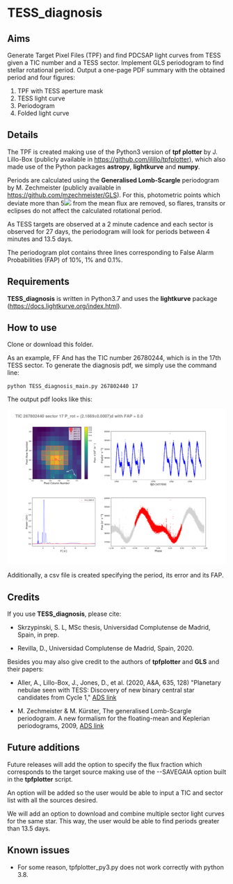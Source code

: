 # TESS_diagnosis

## Aims
Generate Target Pixel Files (TPF) and find PDCSAP light curves from 
TESS given a TIC number and a TESS sector. Implement GLS periodogram 
to find stellar rotational period. Output a one-page PDF summary with 
the obtained period and four figures:
1. TPF with TESS aperture mask
2. TESS light curve
3. Periodogram
4. Folded light curve
  
## Details

The TPF is created making use of the Python3 version of **tpf plotter** by J. Lillo-Box (publicly available in https://github.com/jlillo/tpfplotter), which also made use of the Python packages **astropy**, **lightkurve** and **numpy**.

Periods are calculated using the **Generalised Lomb-Scargle** periodogram by M. Zechmeister (publicly available in https://github.com/mzechmeister/GLS). For this, photometric points which deviate more than 5<img src="https://render.githubusercontent.com/render/math?math=\sigma"> from the mean flux are removed, so flares, transits or eclipses do not affect the calculated rotational period. 

As TESS targets are observed at a 2 minute cadence and each sector is observed for 27 days, the periodogram will look for periods between 4 minutes and 13.5 days. 

The periodogram plot contains three lines corresponding to False Alarm Probabilities (FAP) of 10%, 1% and 0.1%. 

## Requirements
**TESS_diagnosis** is written in Python3.7 and uses the **lightkurve** package (https://docs.lightkurve.org/index.html). 

## How to use 
Clone or download this folder. 

As an example, FF And has the TIC number 26780244, which is in the 17th TESS sector. To generate the diagnosis pdf, we simply use the command line:

```
python TESS_diagnosis_main.py 267802440 17
```
The output pdf looks like this: 

![alt text](https://github.com/SLSkrzypinski/TESS_diagnosis/blob/master/TIC_267802440_S_17_summary.png)

Additionally, a csv file is created specifying the period, its error and its FAP. 

## Credits

If you use **TESS_diagnosis**, please cite:

- Skrzypinski, S. L, MSc thesis, Universidad Complutense de Madrid, 
Spain, in prep.

- Revilla, D., Universidad Complutense de Madrid, Spain, 2020.

Besides you may also give credit to the authors of **tpfplotter** and **GLS** 
and their papers:

- Aller, A., Lillo-Box, J., Jones, D., et al. (2020, A&A, 635, 128) "Planetary nebulae seen with TESS: Discovery of new binary central star candidates from Cycle 1," [ADS link](https://ui.adsabs.harvard.edu/abs/2020A%26A...635A.128A/abstract)

- M. Zechmeister & M. Kürster, The generalised Lomb-Scargle periodogram. A new formalism for the floating-mean and Keplerian periodograms, 2009, [ADS link](https://ui.adsabs.harvard.edu/abs/2009A%26A...496..577Z/abstract)



## Future additions

Future releases will add the option to specify the flux fraction which corresponds to the target source making use of the --SAVEGAIA option built in the **tpfplotter** script. 

An option will be added so the user would be able to input a TIC and sector list with all the sources desired. 

We will add an option to download and combine multiple sector light curves for the same star. This way, the user would be able to find periods greater than 13.5 days.

## Known issues

- For some reason, tpfplotter_py3.py does not work correctly with python 3.8. 


